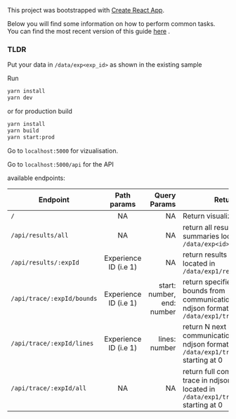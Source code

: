 This project was bootstrapped
with [Create React App](https://github.com/facebookincubator/create-react-app).

Below you will find some information on how to perform common tasks.<br>
You can find the most recent version of this
guide [here](https://github.com/facebookincubator/create-react-app/blob/master/packages/react-scripts/template/README.md)
.

### TLDR

Put your data in `/data/exp<exp_id>` as shown in the existing sample

Run

```bash
yarn install
yarn dev
```

or for production build

```bash
yarn install
yarn build
yarn start:prod
```

Go to `localhost:5000` for vizualisation.

Go to `localhost:5000/api` for the API

available endpoints:

| Endpoint        | Path params           | Query Params  | Returns |
| ------------- |:-------------:| -----:|---|
| `/`    | NA | NA | Return visualization app|
| `/api/results/all`    | NA      |   NA |return all results summaries located in `/data/exp<id>/result.json`|
| `/api/results/:expId` | Experience ID (i.e 1)      |    NA |return results summary located in `/data/exp1/result.json`|
| `/api/trace/:expId/bounds` | Experience ID (i.e 1)      |    start: number, end: number |return specified line bounds from communication trace in ndjson format located in `/data/exp1/trace.ndjson`|
| `/api/trace/:expId/lines` | Experience ID (i.e 1)      |    lines: number | return N next lines from communication trace in ndjson format located in `/data/exp1/trace.ndjson` starting at 0|
| `/api/trace/:expId/all` | NA    |    NA | return full communication trace in ndjson format located in `/data/exp1/trace.ndjson` starting at 0|